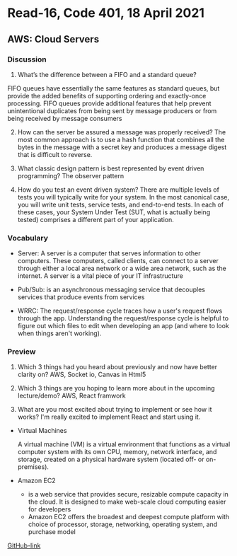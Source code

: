 # Read-16, Code 401, 18 April 2021

## AWS: Cloud Servers

### Discussion

1. What’s the difference between a FIFO and a standard queue?

FIFO queues have essentially the same features as standard queues, but provide the added benefits of supporting ordering and exactly-once processing. FIFO queues provide additional features that help prevent unintentional duplicates from being sent by message producers or from being received by message consumers

2. How can the server be assured a message was properly received?
   The most common approach is to use a hash function that combines all the bytes in the message with a secret key and produces a message digest that is difficult to reverse.

3. What classic design pattern is best represented by event driven programming?
   The observer pattern

4. How do you test an event driven system?
   There are multiple levels of tests you will typically write for your system. In the most canonical case, you will write unit tests, service tests, and end-to-end tests. In each of these cases, your System Under Test (SUT, what is actually being tested) comprises a different part of your application.

### Vocabulary

- Server: A server is a computer that serves information to other computers. These computers, called clients, can connect to a server through either a local area network or a wide area network, such as the internet. A server is a vital piece of your IT infrastructure

- Pub/Sub: is an asynchronous messaging service that decouples services that produce events from services

- WRRC: The request/response cycle traces how a user's request flows through the app. Understanding the request/response cycle is helpful to figure out which files to edit when developing an app (and where to look when things aren't working).

### Preview

1. Which 3 things had you heard about previously and now have better clarity on?
   AWS, Socket io, Canvas in Html5

2. Which 3 things are you hoping to learn more about in the upcoming lecture/demo?
   AWS, React framwork

3. What are you most excited about trying to implement or see how it works?
   I'm really excited to implement React and start using it.

- Virtual Machines

  A virtual machine (VM) is a virtual environment that functions as a virtual computer system with its own CPU, memory, network interface, and storage, created on a physical hardware system (located off- or on-premises).

- Amazon EC2
  - is a web service that provides secure, resizable compute capacity in the cloud. It is designed to make web-scale cloud computing easier for developers
  - Amazon EC2 offers the broadest and deepest compute platform with choice of processor, storage, networking, operating system, and purchase model

[GitHub-link](https://omar-tarawneh.github.io/reading-notes/reading-notes-code401/read-16)
